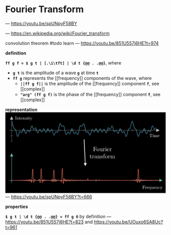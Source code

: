 # Fourier Transform

&mdash; <https://youtu.be/spUNpyF58BY>

&mdash; <https://en.wikipedia.org/wiki/Fourier_transform>

convolution theorem #todo learn &mdash; <https://youtu.be/851U557j6HE?t=974>

**definition**

**`ff g f = $ g t | [.\i\tft] | \d t {@@ . .@@}`**, where

- **`g t`** is the amplitude of a wave **`g`** at time **`t`**
- **`ff g`** represents the [[frequency]] components of the wave, where
  - **`||ff g f||`** is the amplitude of the [[frequency]] component **`f`**, see [[complex]]
  - **`"arg" (ff g f)`** is the phase of the [[frequency]] component **`f`**, see [[complex]]

**representation** ![](20221103111349.png) &mdash; <https://youtu.be/spUNpyF58BY?t=666>

**properties**

**`$ g t | \d t {@@ . .@@} = ff g 0`** by definition &mdash; <https://youtu.be/851U557j6HE?t=823> and <https://youtu.be/UOuxo6SA8Uc?t=961>
